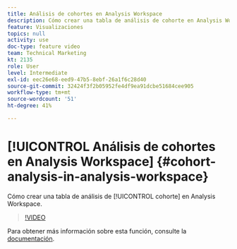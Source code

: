 ```yaml
---
title: Análisis de cohortes en Analysis Workspace
description: Cómo crear una tabla de análisis de cohorte en Analysis Workspace.
feature: Visualizaciones
topics: null
activity: use
doc-type: feature video
team: Technical Marketing
kt: 2135
role: User
level: Intermediate
exl-id: eec26e68-eed9-47b5-8ebf-26a1f6c28d40
source-git-commit: 32424f3f2b05952fe4df9ea91dcbe51684cee905
workflow-type: tm+mt
source-wordcount: '51'
ht-degree: 41%

---
```


# [!UICONTROL Análisis de cohortes en Analysis Workspace] {#cohort-analysis-in-analysis-workspace}

Cómo crear una tabla de análisis de [!UICONTROL cohorte] en Analysis Workspace.

>[!VIDEO](https://video.tv.adobe.com/v/23990/?quality=12)

Para obtener más información sobre esta función, consulte la [documentación](https://marketing.adobe.com/resources/help/es_ES/analytics/analysis-workspace/cohort_analysis.html).
